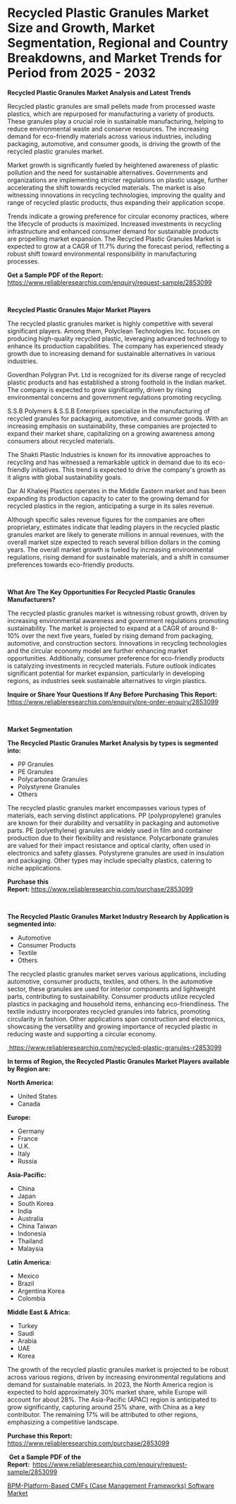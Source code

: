 <p><h1>Recycled Plastic Granules Market Size and Growth, Market Segmentation, Regional and Country Breakdowns, and Market Trends for Period from 2025 -  2032</h1></p><p><strong>Recycled Plastic Granules Market Analysis and Latest Trends</strong></p>
<p><p>Recycled plastic granules are small pellets made from processed waste plastics, which are repurposed for manufacturing a variety of products. These granules play a crucial role in sustainable manufacturing, helping to reduce environmental waste and conserve resources. The increasing demand for eco-friendly materials across various industries, including packaging, automotive, and consumer goods, is driving the growth of the recycled plastic granules market.</p><p>Market growth is significantly fueled by heightened awareness of plastic pollution and the need for sustainable alternatives. Governments and organizations are implementing stricter regulations on plastic usage, further accelerating the shift towards recycled materials. The market is also witnessing innovations in recycling technologies, improving the quality and range of recycled plastic products, thus expanding their application scope.</p><p>Trends indicate a growing preference for circular economy practices, where the lifecycle of products is maximized. Increased investments in recycling infrastructure and enhanced consumer demand for sustainable products are propelling market expansion. The Recycled Plastic Granules Market is expected to grow at a CAGR of 11.7% during the forecast period, reflecting a robust shift toward environmental responsibility in manufacturing processes.</p></p>
<p><strong>Get a Sample PDF of the Report:&nbsp;</strong> <a href="https://www.reliableresearchiq.com/enquiry/request-sample/2853099?utm_campaign=2756&utm_medium=2&utm_source=Github&utm_content=ia&utm_term=11032025&utm_id=recycled-plastic-granules">https://www.reliableresearchiq.com/enquiry/request-sample/2853099</a></p>
<p>&nbsp;</p>
<p><strong>Recycled Plastic Granules Major Market Players</strong></p>
<p><p>The recycled plastic granules market is highly competitive with several significant players. Among them, Polyclean Technologies Inc. focuses on producing high-quality recycled plastic, leveraging advanced technology to enhance its production capabilities. The company has experienced steady growth due to increasing demand for sustainable alternatives in various industries.</p><p>Goverdhan Polygran Pvt. Ltd is recognized for its diverse range of recycled plastic products and has established a strong foothold in the Indian market. The company is expected to grow significantly, driven by rising environmental concerns and government regulations promoting recycling.</p><p>S.S.B Polymers & S.S.B Enterprises specialize in the manufacturing of recycled granules for packaging, automotive, and consumer goods. With an increasing emphasis on sustainability, these companies are projected to expand their market share, capitalizing on a growing awareness among consumers about recycled materials.</p><p>The Shakti Plastic Industries is known for its innovative approaches to recycling and has witnessed a remarkable uptick in demand due to its eco-friendly initiatives. This trend is expected to drive the company's growth as it aligns with global sustainability goals.</p><p>Dar AI Khaleej Plastics operates in the Middle Eastern market and has been expanding its production capacity to cater to the growing demand for recycled plastics in the region, anticipating a surge in its sales revenue.</p><p>Although specific sales revenue figures for the companies are often proprietary, estimates indicate that leading players in the recycled plastic granules market are likely to generate millions in annual revenues, with the overall market size expected to reach several billion dollars in the coming years. The overall market growth is fueled by increasing environmental regulations, rising demand for sustainable materials, and a shift in consumer preferences towards eco-friendly products.</p></p>
<p>&nbsp;</p>
<p><strong>What Are The Key Opportunities For Recycled Plastic Granules Manufacturers?</strong></p>
<p><p>The recycled plastic granules market is witnessing robust growth, driven by increasing environmental awareness and government regulations promoting sustainability. The market is projected to expand at a CAGR of around 8-10% over the next five years, fueled by rising demand from packaging, automotive, and construction sectors. Innovations in recycling technologies and the circular economy model are further enhancing market opportunities. Additionally, consumer preference for eco-friendly products is catalyzing investments in recycled materials. Future outlook indicates significant potential for market expansion, particularly in developing regions, as industries seek sustainable alternatives to virgin plastics.</p></p>
<p><strong>Inquire or Share Your Questions If Any Before Purchasing This Report:</strong> <a href="https://www.reliableresearchiq.com/enquiry/pre-order-enquiry/2853099?utm_campaign=2756&utm_medium=2&utm_source=Github&utm_content=ia&utm_term=11032025&utm_id=recycled-plastic-granules">https://www.reliableresearchiq.com/enquiry/pre-order-enquiry/2853099</a></p>
<p>&nbsp;</p>
<p><strong>Market Segmentation</strong></p>
<p><strong>The Recycled Plastic Granules Market Analysis by types is segmented into:</strong></p>
<p><ul><li>PP Granules</li><li>PE Granules</li><li>Polycarbonate Granules</li><li>Polystyrene Granules</li><li>Others</li></ul></p>
<p><p>The recycled plastic granules market encompasses various types of materials, each serving distinct applications. PP (polypropylene) granules are known for their durability and versatility in packaging and automotive parts. PE (polyethylene) granules are widely used in film and container production due to their flexibility and resistance. Polycarbonate granules are valued for their impact resistance and optical clarity, often used in electronics and safety glasses. Polystyrene granules are used in insulation and packaging. Other types may include specialty plastics, catering to niche applications.</p></p>
<p><strong>Purchase this Report:&nbsp;</strong><a href="https://www.reliableresearchiq.com/purchase/2853099?utm_campaign=2756&utm_medium=2&utm_source=Github&utm_content=ia&utm_term=11032025&utm_id=recycled-plastic-granules">https://www.reliableresearchiq.com/purchase/2853099</a></p>
<p>&nbsp;</p>
<p><strong>The Recycled Plastic Granules Market Industry Research by Application is segmented into:</strong></p>
<p><ul><li>Automotive</li><li>Consumer Products</li><li>Textile</li><li>Others</li></ul></p>
<p><p>The recycled plastic granules market serves various applications, including automotive, consumer products, textiles, and others. In the automotive sector, these granules are used for interior components and lightweight parts, contributing to sustainability. Consumer products utilize recycled plastics in packaging and household items, enhancing eco-friendliness. The textile industry incorporates recycled granules into fabrics, promoting circularity in fashion. Other applications span construction and electronics, showcasing the versatility and growing importance of recycled plastic in reducing waste and supporting a circular economy.</p></p>
<p><a href="https://www.reliableresearchiq.com/recycled-plastic-granules-r2853099?utm_campaign=2756&utm_medium=2&utm_source=Github&utm_content=ia&utm_term=11032025&utm_id=recycled-plastic-granules">&nbsp;https://www.reliableresearchiq.com/recycled-plastic-granules-r2853099</a></p>
<p><strong>In terms of Region, the Recycled Plastic Granules Market Players available by Region are:</strong></p>
<p>
    <p> <strong> North America: </strong>
        <ul>
            <li>United States</li>
            <li>Canada</li>
        </ul>
        </p> 
    <p> <strong> Europe: </strong>
        <ul>
            <li>Germany</li>
            <li>France</li>
            <li>U.K.</li>
            <li>Italy</li>
            <li>Russia</li>
        </ul>
        </p> 
    <p> <strong> Asia-Pacific: </strong>
        <ul>
            <li>China</li>
            <li>Japan</li>
            <li>South Korea</li>
            <li>India</li>
            <li>Australia</li>
            <li>China Taiwan</li>
            <li>Indonesia</li>
            <li>Thailand</li>
            <li>Malaysia</li>
        </ul>
        </p> 
    <p> <strong> Latin America: </strong>
        <ul>
            <li>Mexico</li>
            <li>Brazil</li>
            <li>Argentina Korea</li>
            <li>Colombia</li>
        </ul>
        </p> 
    <p> <strong> Middle East & Africa: </strong>
        <ul>
            <li>Turkey</li>
            <li>Saudi</li>
            <li>Arabia</li>
            <li>UAE</li>
            <li>Korea</li>
        </ul>
    </p>
    </p>
<p><p>The growth of the recycled plastic granules market is projected to be robust across various regions, driven by increasing environmental regulations and demand for sustainable materials. In 2023, the North America region is expected to hold approximately 30% market share, while Europe will account for about 28%. The Asia-Pacific (APAC) region is anticipated to grow significantly, capturing around 25% share, with China as a key contributor. The remaining 17% will be attributed to other regions, emphasizing a competitive landscape.</p></p>
<p><strong>Purchase this Report: </strong><a href="https://www.reliableresearchiq.com/purchase/2853099?utm_campaign=2756&utm_medium=2&utm_source=Github&utm_content=ia&utm_term=11032025&utm_id=recycled-plastic-granules">https://www.reliableresearchiq.com/purchase/2853099</a></p>
<p>&nbsp;<strong>Get a Sample PDF of the Report:&nbsp;&nbsp;</strong><a href="https://www.reliableresearchiq.com/enquiry/request-sample/2853099?utm_campaign=2756&utm_medium=2&utm_source=Github&utm_content=ia&utm_term=11032025&utm_id=recycled-plastic-granules">https://www.reliableresearchiq.com/enquiry/request-sample/2853099</a></p>
<p><strong></strong></p>
<p><p><a href="https://github.com/swaftaenglem/Market-Research-Report-List-1/blob/main/bpm-platform-based-cmfs-case-management-frameworks-software-market.md?utm_campaign=2756&utm_medium=2&utm_source=Github&utm_content=ia&utm_term=11032025&utm_id=recycled-plastic-granules">BPM-Platform-Based CMFs (Case Management Frameworks) Software Market</a></p></p>